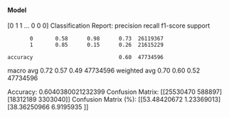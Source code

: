 #### Model
[0 1 1 ... 0 0 0]
Classification Report:
              precision    recall  f1-score   support

           0       0.58      0.98      0.73  26119367
           1       0.85      0.15      0.26  21615229

    accuracy                           0.60  47734596
   macro avg       0.72      0.57      0.49  47734596
weighted avg       0.70      0.60      0.52  47734596

Accuracy: 0.6040380021232399
Confusion Matrix:
[[25530470   588897]
 [18312189  3303040]]
Confusion Matrix (%):
[[53.48420672  1.23369013]
 [38.36250966  6.9195935 ]]
